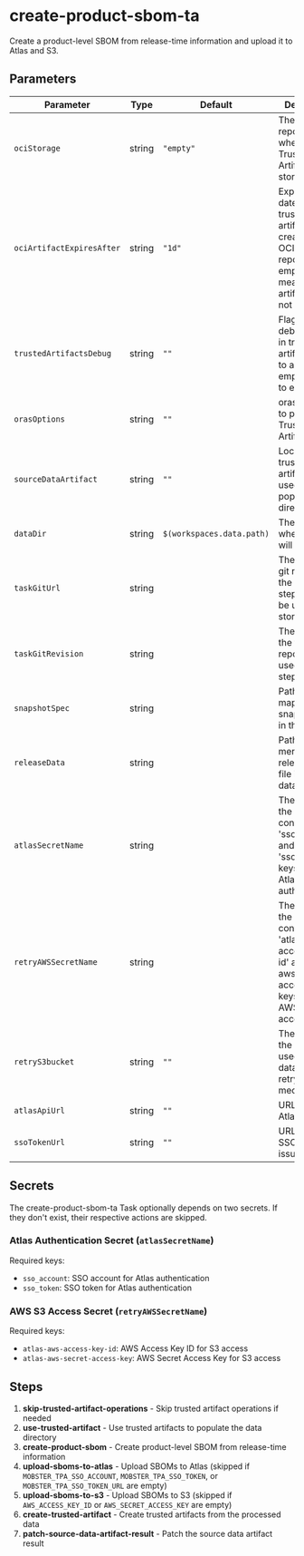 # create-product-sbom-ta

Create a product-level SBOM from release-time information and upload it to Atlas and S3.

## Parameters

| Parameter                 | Type   | Default                     | Description                                                                                                                         |
|---------------------------|--------|-----------------------------|-------------------------------------------------------------------------------------------------------------------------------------|
| `ociStorage`              | string | `"empty"`                   | The OCI repository where the Trusted Artifacts are stored.                                                                          |
| `ociArtifactExpiresAfter` | string | `"1d"`                      | Expiration date for the trusted artifacts created in the OCI repository. An empty string means the artifacts do not expire.         |
| `trustedArtifactsDebug`   | string | `""`                        | Flag to enable debug logging in trusted artifacts. Set to a non-empty string to enable.                                             |
| `orasOptions`             | string | `""`                        | oras options to pass to Trusted Artifacts calls                                                                                     |
| `sourceDataArtifact`      | string | `""`                        | Location of trusted artifacts to be used to populate data directory                                                                 |
| `dataDir`                 | string | `$(workspaces.data.path)`   | The location where data will be stored                                                                                              |
| `taskGitUrl`              | string |                             | The url to the git repo where the TA stepactions to be used are stored                                                              |
| `taskGitRevision`         | string |                             | The revision in the taskGitUrl repo to be used for TA stepactions                                                                   |
| `snapshotSpec`            | string |                             | Path to the mapped snapshot spec in the dataDir.                                                                                    |
| `releaseData`             | string |                             | Path to the merged release data file in the dataDir.                                                                                |
| `atlasSecretName`         | string |                             | The name of the K8s secret containing the 'sso_account' and 'sso_token' keys used for Atlas OIDC authentication.                    |
| `retryAWSSecretName`      | string |                             | The name of the K8s secret containing the 'atlas-aws-access-key-id' and 'atlas-aws-secret-access-key' keys used for AWS S3 access.  |
| `retryS3bucket`           | string | `""`                        | The name of the S3 bucket used to store data for the retry mechanism.                                                               |
| `atlasApiUrl`             | string | `""`                        | URL of the Atlas API host.                                                                                                          |
| `ssoTokenUrl`             | string | `""`                        | URL of the SSO token issuer.                                                                                                        |

## Secrets
The create-product-sbom-ta Task optionally depends on two secrets. If they
don't exist, their respective actions are skipped.

### Atlas Authentication Secret (`atlasSecretName`)

Required keys:
- `sso_account`: SSO account for Atlas authentication
- `sso_token`: SSO token for Atlas authentication

### AWS S3 Access Secret (`retryAWSSecretName`)

Required keys:
- `atlas-aws-access-key-id`: AWS Access Key ID for S3 access
- `atlas-aws-secret-access-key`: AWS Secret Access Key for S3 access

## Steps

1. **skip-trusted-artifact-operations** - Skip trusted artifact operations if needed
2. **use-trusted-artifact** - Use trusted artifacts to populate the data directory
3. **create-product-sbom** - Create product-level SBOM from release-time information
4. **upload-sboms-to-atlas** - Upload SBOMs to Atlas (skipped if `MOBSTER_TPA_SSO_ACCOUNT`, `MOBSTER_TPA_SSO_TOKEN`, or `MOBSTER_TPA_SSO_TOKEN_URL` are empty)
5. **upload-sboms-to-s3** - Upload SBOMs to S3 (skipped if `AWS_ACCESS_KEY_ID` or `AWS_SECRET_ACCESS_KEY` are empty)
6. **create-trusted-artifact** - Create trusted artifacts from the processed data
7. **patch-source-data-artifact-result** - Patch the source data artifact result

